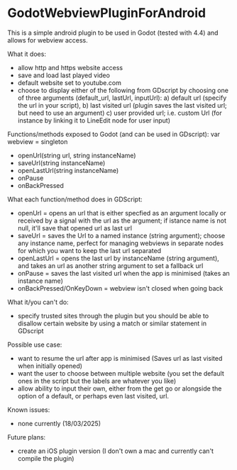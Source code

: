 # GodotWebviewPluginForAndroid

This is a simple android plugin to be used in Godot (tested with 4.4) and allows for webview access. 

What it does:
- allow http and https website access
- save and load last played video
- default website set to youtube.com
- choose to display either of the following from GDscript by choosing one of three arguments (default_url, lastUrl, inputUrl):
  a) default url (specify the url in your script),
  b) last visited url (plugin saves the last visited url; but need to use an argument) 
  c) user provided url; i.e. custom Url (for instance by linking it to LineEdit node for user input)

Functions/methods exposed to Godot (and can be used in GDscript):
  var webview = singleton

  - openUrl(string url, string instanceName)
  - saveUrl(string instanceName)
  - openLastUrl(string instanceName)
  - onPause
  - onBackPressed

  What each function/method does in GDScript:
  - openUrl = opens an url that is either specfied as an argument locally or received by a signal with the url as the argument; if istance name is not null, it'll save that opened url as last url
  - saveUrl = saves the Url to a named instance (string argument); choose any instance name, perfect for managing webviews in separate nodes for which you want to keep the last url separated
  - openLastUrl = opens the last url by instanceName (string argument), and takes an url as another string argument to set a fallback url
  - onPause = saves the last visited url when the app is minimised (takes an instance name)
  - onBackPressed/OnKeyDown = webview isn't closed when going back
  
  
What it/you can't do: 
- specify trusted sites through the plugin but you should be able to disallow certain website by using a match or similar statement in GDscript

Possible use case:
- want to resume the url after app is minimised (Saves url as last visited when initially opened)
- want the user to choose between multiple website (you set the default ones in the script but the labels are whatever you like)
- allow ability to input their own, either from the get go or alongside the option of a default, or perhaps even last visited, url.

Known issues:
- none currently (18/03/2025)

Future plans:
- create an iOS plugin version (I don't own a mac and currently can't compile the plugin)
